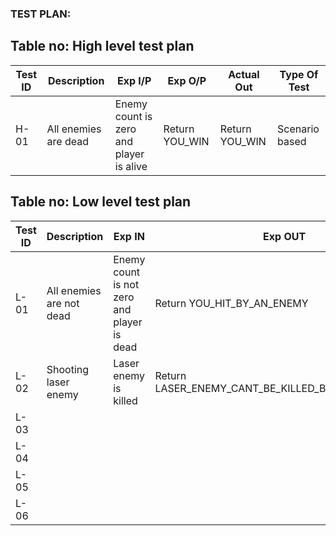 ### TEST PLAN:

## Table no: High level test plan

| **Test ID** | **Description**                                              | **Exp I/P** | **Exp O/P** | **Actual Out** |**Type Of Test**  |    
|-------------|--------------------------------------------------------------|------------|-------------|----------------|------------------|
|  H-01| All enemies are dead | Enemy count is zero and player is alive  | Return YOU_WIN | Return YOU_WIN | Scenario based |

## Table no: Low level test plan

| **Test ID** | **Description**                                              | **Exp IN** | **Exp OUT** | **Actual Out** |**Type Of Test**  |    
|-------------|--------------------------------------------------------------|--------------------------|-------------|----------------|------------------|
|  L-01| All enemies are not dead | Enemy count is not zero and player is dead | Return YOU_HIT_BY_AN_ENEMY | Return YOU_HIT_BY_AN_ENEMY | Scenario based |
|  L-02| Shooting laser enemy | Laser enemy is killed | Return LASER_ENEMY_CANT_BE_KILLED_BY_PLAYERS_SHOT | Return LASER_ENEMY_CANT_BE_KILLED_BY_PLAYERS_SHOT | Scenario based      |
|  L-03|       |       |       |      |        |
|  L-04|       |       |       |      |        |
|  L-05|       |       |       |      |        |
|  L-06|       |       |       |      |        |
